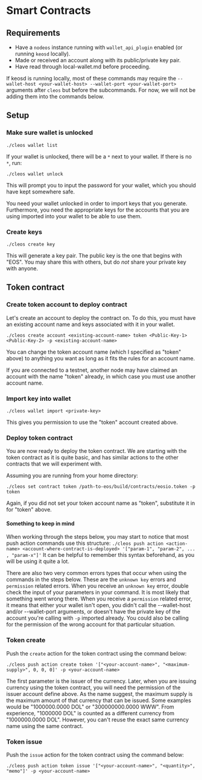 # Smart Contracts

## Requirements
- Have a `nodeos` instance running with `wallet_api_plugin` enabled (or running `keosd` locally).
- Made or received an account along with its public/private key pair.
- Have read through local-wallet.md before proceeding.

If keosd is running locally, most of these commands may require the `--wallet-host <your-wallet-host> --wallet-port <your-wallet-port>` arguments after `cleos` but before the subcommands. For now, we will not be adding them into the commands below.

## Setup

### Make sure wallet is unlocked

`./cleos wallet list`

If your wallet is unlocked, there will be a `*` next to your wallet. If there is no `*`, run:

`./cleos wallet unlock`

This will prompt you to input the password for your wallet, which you should have kept somewhere safe.

You need your wallet unlocked in order to import keys that you generate. Furthermore, you need the appropriate keys for the accounts that you are using imported into your wallet to be able to use them.

### Create keys

`./cleos create key`

This will generate a key pair. The public key is the one that begins with "EOS". You may share this with others, but do *not* share your private key with anyone.

## Token contract

### Create token account to deploy contract

Let's create an account to deploy the contract on. To do this, you must have an existing account name and keys associated with it in your wallet.

`./cleos create account <existing-account-name> token <Public-Key-1> <Public-Key-2> -p <existing-account-name>`

You can change the token account name (which I specified as "token" above) to anything you want as long as it fits the rules for an account name.

If you are connected to a testnet, another node may have claimed an account with the name "token" already, in which case you must use another account name.

### Import key into wallet

`./cleos wallet import <private-key>`

This gives you permission to use the "token" account created above.

### Deploy token contract

You are now ready to deploy the token contract. We are starting with the token contract as it is quite basic, and has similar actions to the other contracts that we will experiment with.

Assuming you are running from your home directory:

`./cleos set contract token /path-to-eos/build/contracts/eosio.token -p token`

Again, if you did not set your token account name as "token", substitute it in for "token" above.

#### Something to keep in mind

When working through the steps below, you may start to notice that most push action commands use this structure: 
```./cleos push action <action-name> <account-where-contract-is-deployed> '["param-1", "param-2", ... , "param-x"]'```
It can be helpful to remember this syntax beforehand, as you will be using it quite a lot.

There are also two very common errors types that occur when using the commands in the steps below. These are the `unknown key` errors and `permission` related errors. When you receive an `unknown key` error, double check the input of your parameters in your command. It is most likely that something went wrong there. When you receive a `permission` related error, it means that either your wallet isn't open, you didn't call the --wallet-host and/or --wallet-port arguments, or doesn't have the private key of the account you're calling with `-p` imported already. You could also be calling for the permission of the wrong account for that particular situation.

### Token create

Push the `create` action for the token contract using the command below:

`./cleos push action create token '["<your-account-name>", "<maximum-supply>", 0, 0, 0]' -p <your-account-name>`

The first parameter is the issuer of the currency. Later, when you are issuing currency using the token contract, you will need the permission of the issuer account define above. As the name suggest, the maximum supply is the maximum amount of that currency that can be issued. Some examples would be "1000000.0000 DOL" or "300000000.0000 WWW". From experience, "1000000 DOL" is counted as a different currency from "1000000.0000 DOL". However, you can't reuse the exact same currency name using the same contract.

### Token issue

Push the `issue` action for the token contract using the command below:

`./cleos push action token issue '["<your-account-name>", "<quantity>", "memo"]' -p <your-account-name>`

